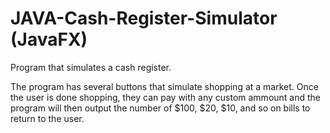 # JAVA-Cash-Register-Simulator (JavaFX)
Program that simulates a cash register.

The program has several buttons that simulate shopping at a market. Once the user is done shopping, they can pay with any custom ammount and the program will then output the number of $100, $20, $10, and so on bills to return to the user.
